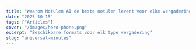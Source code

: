 ```yaml
---
title: "Waarom Notulen AI de beste notulen levert voor elke vergadering"
date: "2025-10-15"
tags: ["Articles"]
cover: "/images/hero-phone.png"
excerpt: "Beschikbare formats voor elk type vergadering"
slug: "universal-minutes"
---
```


<!-- TODO: /universal-minutes の本文を各言語に反映 -->
